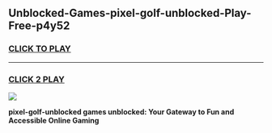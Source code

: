 
## Unblocked-Games-pixel-golf-unblocked-Play-Free-p4y52
<h3>
<a href="https://premium76.site?title=pixel-golf-unblocked&ref=10A">CLICK TO PLAY</a></h3>
<hr>

<h3>
<a href="https://premium76.site?title=pixel-golf-unblocked&ref=10A">CLICK 2 PLAY</a>
  
</h3>

<a href="https://premium76.site?title=pixel-golf-unblocked&ref=10A"><img src="https://clearcache.store/games.png"></a>


**pixel-golf-unblocked games unblocked: Your Gateway to Fun and Accessible Online Gaming**
